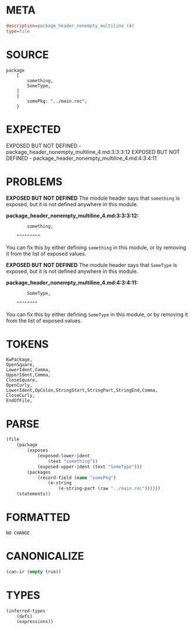 # META
~~~ini
description=package_header_nonempty_multiline (4)
type=file
~~~
# SOURCE
~~~roc
package
	[
		something,
		SomeType,
	]
	{
		somePkg: "../main.roc",
	}
~~~
# EXPECTED
EXPOSED BUT NOT DEFINED - package_header_nonempty_multiline_4.md:3:3:3:12
EXPOSED BUT NOT DEFINED - package_header_nonempty_multiline_4.md:4:3:4:11
# PROBLEMS
**EXPOSED BUT NOT DEFINED**
The module header says that `something` is exposed, but it is not defined anywhere in this module.

**package_header_nonempty_multiline_4.md:3:3:3:12:**
```roc
		something,
```
		^^^^^^^^^
You can fix this by either defining `something` in this module, or by removing it from the list of exposed values.

**EXPOSED BUT NOT DEFINED**
The module header says that `SomeType` is exposed, but it is not defined anywhere in this module.

**package_header_nonempty_multiline_4.md:4:3:4:11:**
```roc
		SomeType,
```
		^^^^^^^^
You can fix this by either defining `SomeType` in this module, or by removing it from the list of exposed values.

# TOKENS
~~~zig
KwPackage,
OpenSquare,
LowerIdent,Comma,
UpperIdent,Comma,
CloseSquare,
OpenCurly,
LowerIdent,OpColon,StringStart,StringPart,StringEnd,Comma,
CloseCurly,
EndOfFile,
~~~
# PARSE
~~~clojure
(file
	(package
		(exposes
			(exposed-lower-ident
				(text "something"))
			(exposed-upper-ident (text "SomeType")))
		(packages
			(record-field (name "somePkg")
				(e-string
					(e-string-part (raw "../main.roc"))))))
	(statements))
~~~
# FORMATTED
~~~roc
NO CHANGE
~~~
# CANONICALIZE
~~~clojure
(can-ir (empty true))
~~~
# TYPES
~~~clojure
(inferred-types
	(defs)
	(expressions))
~~~
